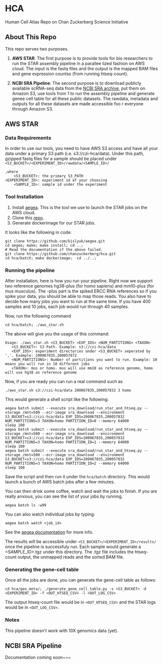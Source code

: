 # HCA
  Human Cell Atlas Repo on Chan Zuckerberg Science Initiative
## About This Repo
  This repo serves two purposes.

 1. **AWS STAR**: The first purpose is to provide tools for bio researchers to run the STAR assembly pipeline in a parallee
lized fashion on AWS cloud. The input is the fastq files and the output is the mapped BAM files and gene expression countss
 (from running htseq-count).

 2. **NCBI SRA Pipeline**: The second purpose is to download publicly available scRNA-seq data from the [NCBI SRA archive](https://www.ncbi.nlm.nih.gov/sra), put them on Amazon S3, use tools from 1 to run the assembly pipeline and generate genee
 cell table for all these public datasets. The rawdata, metadata and outputs for all these datasets are made accessible foo
r everyone through Amazon S3.

## AWS STAR
### Data Requirements
  In order to use our tools,  you need to have AWS S3 access and have all your data under a primary S3 path (i.e. s3://czi-hca/data). Under this path, gzipped fastq files for a sample should be placed under ``` <S3_BUCKET>/<EXPERIMENT_ID>/rawdata/<SAMPLE_ID>/``` 

``` 
,where
    <S3_BUCKET>: the primary S3_PATH
<EXPERIMENT_ID>: experiment id of your choosing
    <SAMPLE_ID>: sample id under the experiment 
```

### Tool Installation
 1. Install [aegea](https://github.com/kislyuk/aegea). This is the tool we use to launch the STAR jobs on the AWS cloud. 
 2. Clone this [repo](https://github.com/chanzuckerberg/hca).
 3. Generate dockerimage for our STAR jobs. 
 
 It looks like the following in code: 

```
git clone https://github.com/kislyuk/aegea.git 
cd aegea; make; make install; cd ..; 
# Read the documentation if the above failed. 
git clone https://github.com/chanzuckerberg/hca.git
cd hca/batch; make dockerimage;  cd ../..; 
```


### Running the pipeline
After installation, here is how you run your pipeline. Right now we support two reference genomes hg38-plus (for homo sapiens) and mm10-plus (for mus musculus). The -plus part is the spiked ERCC RNA references so if you spike your data, you should be able to map those reads. You also have to decide how many jobs you want to run at the same time. If you have 400 samples and 10 jobs, each job would run through 40 samples. 

Now, run the following command

```cd hca/batch; ./aws_star.sh ```

The above will give you the usage of this command: 

```
Usage: ./aws_star.sh <S3_BUCKET> <EXP_IDS> <NUM_PARTITIONS> <TAXON>
   <S3_BUCKET>: S3 Path. Example: s3://czi-hca/data
   <EXP_IDS>: experiment directories under <S3_BUCKET> seperated by ','. Example: 200067835,200057872
   <NUM_PARTITIONS>: Number of partitions you want to run. Example: 10 means you will run in 10 different jobs
   <TAXON>: mus or homo. mus will use mm10 as reference genome, homo will use hg38 as reference genome
```

Now, if you are ready you can run a real command such as 

``` ./aws_star.sh s3://czi-hca/data 200067835,200057832 3 homo ```

This would generate a shell script like the following: 

```
aegea batch submit --execute sra_download/run_star_and_htseq.py --storage /mnt=500 --ecr-image sra_download --environment S3_BUCKET=s3://czi-hca/data EXP_IDS=200067835,200057832 NUM_PARTITIONS=3 TAXON=homo PARTITION_ID=0 --memory 64000
sleep 100
aegea batch submit --execute sra_download/run_star_and_htseq.py --storage /mnt=500 --ecr-image sra_download --environment S3_BUCKET=s3://czi-hca/data EXP_IDS=200067835,200057832 NUM_PARTITIONS=3 TAXON=homo PARTITION_ID=1 --memory 64000
sleep 100
aegea batch submit --execute sra_download/run_star_and_htseq.py --storage /mnt=500 --ecr-image sra_download --environment S3_BUCKET=s3://czi-hca/data EXP_IDS=200067835,200057832 NUM_PARTITIONS=3 TAXON=homo PARTITION_ID=2 --memory 64000
sleep 100
```


Save the script and then run it under the ```hca/batch``` directory. This would launch a bunch of AWS batch jobs after a few minutes. 

You can then drink some coffee, watch and wait the jobs to finish. If you are really anxious, you can see the list of your jobs by running.  

```aegea batch ls -w99```

You can also watch individual jobs by typing: 

```aegea batch watch <job_id>```

See the [aegea documentation](https://github.com/kislyuk/aegea) for more info. 

The results will be accessible under ```<S3_BUCKET>/<EXPERIMENT_ID>/results/``` once the pipeline is successfuly run. Each sample would generate a <SAMPLE_ID>.tgz under this directory. The .tgz file includes the htseq-count output, the unmapped reads and the sorted BAM file.


### Generating the gene-cell table
Once all the jobs are done, you can generate the gene-cell table as follows: 

```
cd hca/geo_meta/; ./generate_gene_cell_table.py -s <S3_BUCKET> -d <EXPERIMENT_ID> -f <OUT_HTSEQ_CSV> -l <OUT_LOG_CSV> 

```

The output htseq-count file would be in  ```<OUT_HTSEQ_CSV>``` and the STAR logs would be in ```<OUT_LOG_CSV>```. 

### Notes 
  This pipeline doesn't work with 10X genomics data (yet). 

## NCBI SRA Pipeline

Documentation coming soon~~~

